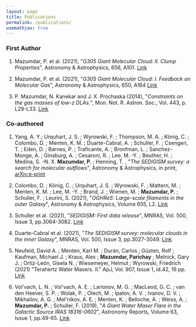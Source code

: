 ```yaml
---
layout: page
title: Publications
permalink: /publications/
usemathjax: true
---
```


### First Author

1. Mazumdar, P. et al. (2021), "_G305 Giant Molecular Cloud: II. Clump Properties_", Astronomy & Astrophysics, 656, A101.  <a href="https://doi.org/10.1051/0004-6361/202142036"> Link </a> 

2. Mazumdar, P. et al. (2021), "_G305 Giant Molecular Cloud: I. Feedback on Molecular Gas_", Astronomy & Astrophysics, 650, A164 <a href="https://doi.org/10.1051/0004-6361/202040205"> Link </a>

3. P. Mazumdar, N. Kanekar and J. X. Prochaska (2014), "_Constraints on the gas masses of low-z DLAs._", Mon. Not. R. Astron. Soc., Vol. 443, p. L29-L33. <a href="https://doi.org/10.1093/mnrasl/slu070"> Link </a>

### Co-authored

1. Yang, A. Y.; Urquhart, J. S. ; Wyrowski, F. ; Thompson, M. A. ; König, C. ; Colombo, D. ; Menten, K. M. ; Duarte-Cabral, A. ; Schuller, F. ; Csengeri, T. ; Eden, D. ; Barnes, P. ; Traficante, A. ; Bronfman, L. ; Sanchez-Monge, A. ; Ginsburg, A. ; Cesaroni, R. ; Lee, M. -Y. ; Beuther, H. ; Medina, S. -N. X. __Mazumdar, P.__ ; Henning, T. , "_The SEDIGISM survey: a search for molecular outflows_", Astronomy & Astrophysics, in print, <a href="https://ui.adsabs.harvard.edu/abs/2021arXiv211110850Y/abstract"> arXiv:e-print </a>

2. Colombo, D. ; König, C. ; Urquhart, J. S. ; Wyrowski, F. ; Mattern, M. ; Menten, K. M. ; Lee, M. -Y. ; Brand, J. ; Wienen, M. ; __Mazumdar, P.__ ; Schuller, F. ; Leurini, S. (2021), "_OGHReS: Large-scale filaments in the outer Galaxy_", Astronomy & Astrophysics, Volume 655, L2.  <a href="https://ui.adsabs.harvard.edu/abs/2021A%26A...655L...2C/abstract"> Link </a>
 
3. Schuller et al. (2021),  "_SEDIGISM: First data release_", MNRAS, Vol. 500, Issue 3, pp.3064-3082. <a href="https://ui.adsabs.harvard.edu/abs/2021MNRAS.500.3064S/abstract"> Link </a>

4. Duarte-Cabral et al. (2021),  "_The SEDIGISM survey: molecular clouds in the inner Galaxy_", MNRAS, Vol. 500, Issue 3, pp.3027-3049. <a href="https://ui.adsabs.harvard.edu/abs/2021MNRAS.500.3027D/abstract"> Link </a>

5. Neufeld, David A. ; Menten, Karl M. ; Durán, Carlos ; Güsten, Rolf ; Kaufman, Michael J. ; Kraus, Alex ; __Mazumdar, Parichay__ ; Melnick, Gary J. ; Ortiz-León, Gisela N. ; Wiesemeyer, Helmut ; Wyrowski, Friedrich (2021) "Terahertz Water Masers. II." ApJ, Vol. 907, Issue 1, id.42, 16 pp. <a href="https://ui.adsabs.harvard.edu/abs/2021ApJ...907...42N/abstract"> Link </a>

6.  Vol'vach, L. N. ; Vol'vach, A. E. ; Larionov, M. G. ; MacLeod, G. C. ; van den Heever, S. P. ; Wolak, P. ; Olech, M. ; Ipatov, A. V. ; Ivanov, D. V. ; Mikhailov, A. G. ; Mel'nikov, A. E. ; Menten, K. ; Belloche, A. ; Weiss, A. ; __Mazumdar, P.__ ; Schuller, F. (2019), "_A Giant Water Maser Flare in the Galactic Source IRAS 18316-0602_", Astronomy Reports, Volume 63, Issue 1, pp.49-65. <a href="https://ui.adsabs.harvard.edu/abs/2019ARep...63...49V/abstract"> Link </a>
